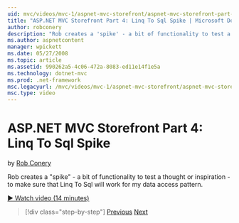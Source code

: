 ```yaml
---
uid: mvc/videos/mvc-1/aspnet-mvc-storefront/aspnet-mvc-storefront-part-4-linq-to-sql-spike
title: "ASP.NET MVC Storefront Part 4: Linq To Sql Spike | Microsoft Docs"
author: robconery
description: "Rob creates a 'spike' - a bit of functionality to test a thought or inspiration - to make sure that Linq To Sql will work for my data access pattern."
ms.author: aspnetcontent
manager: wpickett
ms.date: 05/27/2008
ms.topic: article
ms.assetid: 990262a5-4c06-472a-8083-ed11e14f1e5a
ms.technology: dotnet-mvc
ms.prod: .net-framework
msc.legacyurl: /mvc/videos/mvc-1/aspnet-mvc-storefront/aspnet-mvc-storefront-part-4-linq-to-sql-spike
msc.type: video
---
```

ASP.NET MVC Storefront Part 4: Linq To Sql Spike
====================
by [Rob Conery](https://github.com/robconery)

Rob creates a "spike" - a bit of functionality to test a thought or inspiration - to make sure that Linq To Sql will work for my data access pattern.

[&#9654; Watch video (14 minutes)](https://channel9.msdn.com/Blogs/ASP-NET-Site-Videos/aspnet-mvc-storefront-part-4-linq-to-sql-spike)

> [!div class="step-by-step"]
> [Previous](aspnet-mvc-storefront-part-3-pipes-and-filters.md)
> [Next](aspnet-mvc-storefront-part-5-globalization.md)
